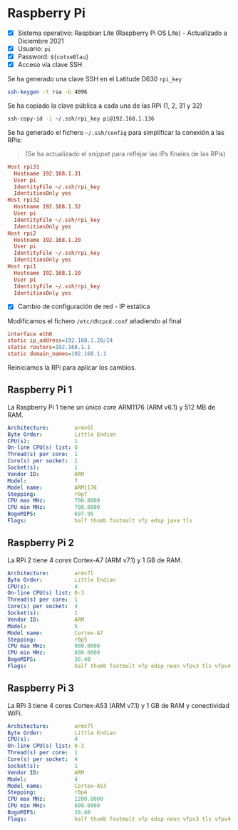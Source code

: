 # Raspberry Pi

- [x] Sistema operativo: Raspbian Lite (Raspberry Pi OS Lite) - Actualizado a Diciembre 2021
- [x] Usuario: `pi`
- [x] Password: `${cotxeBlau}`
- [x] Acceso vía clave SSH

Se ha generado una clave SSH en el Latitude D630 `rpi_key`

```bash
ssh-keygen -t rsa -b 4096
```

Se ha copiado la clave pública a cada una de las RPi (1, 2, 31 y 32)

```bash
ssh-copy-id -i ~/.ssh/rpi_key pi@192.168.1.136
```

Se ha generado el fichero `~/.ssh/config` para simplificar la conexión a las RPis:

> (Se ha actualizado el *snippet* para reflejar las IPs finales de las RPis) 

```ini
Host rpi31
  Hostname 192.168.1.31
  User pi
  IdentityFile ~/.ssh/rpi_key
  IdentitiesOnly yes
Host rpi32
  Hostname 192.168.1.32
  User pi
  IdentityFile ~/.ssh/rpi_key
  IdentitiesOnly yes
Host rpi2
  Hostname 192.168.1.20
  User pi
  IdentityFile ~/.ssh/rpi_key
  IdentitiesOnly yes
Host rpi1
  Hostname 192.168.1.10
  User pi
  IdentityFile ~/.ssh/rpi_key
  IdentitiesOnly yes
```

- [x] Cambio de configuración de red - IP estática

Modificamos el fichero `/etc/dhcpcd.conf` añadiendo al final

```ini
interface eth0
static ip_address=192.168.1.20/24
static routers=192.168.1.1
static domain_names=192.168.1.1
```

Reiniciamos la RPi para aplicar los cambios.

## Raspberry Pi 1

La Raspberry Pi 1 tiene un único *core* ARM1176 (ARM v6.1) y 512 MB de RAM.

```yaml
Architecture:        armv6l
Byte Order:          Little Endian
CPU(s):              1
On-line CPU(s) list: 0
Thread(s) per core:  1
Core(s) per socket:  1
Socket(s):           1
Vendor ID:           ARM
Model:               7
Model name:          ARM1176
Stepping:            r0p7
CPU max MHz:         700.0000
CPU min MHz:         700.0000
BogoMIPS:            697.95
Flags:               half thumb fastmult vfp edsp java tls
```

## Raspberry Pi 2

La RPi 2 tiene 4 *cores* Cortex-A7  (ARM v7.1) y 1 GB de RAM.

```yaml
Architecture:        armv7l
Byte Order:          Little Endian
CPU(s):              4
On-line CPU(s) list: 0-3
Thread(s) per core:  1
Core(s) per socket:  4
Socket(s):           1
Vendor ID:           ARM
Model:               5
Model name:          Cortex-A7
Stepping:            r0p5
CPU max MHz:         900.0000
CPU min MHz:         600.0000
BogoMIPS:            38.40
Flags:               half thumb fastmult vfp edsp neon vfpv3 tls vfpv4 idiva idivt vfpd32 lpae evtstrm
```

## Raspberry Pi 3

La RPi 3 tiene 4 cores Cortex-A53 (ARM v7.1) y 1 GB de RAM y conectividad WiFi.

```yaml
Architecture:        armv7l
Byte Order:          Little Endian
CPU(s):              4
On-line CPU(s) list: 0-3
Thread(s) per core:  1
Core(s) per socket:  4
Socket(s):           1
Vendor ID:           ARM
Model:               4
Model name:          Cortex-A53
Stepping:            r0p4
CPU max MHz:         1200.0000
CPU min MHz:         600.0000
BogoMIPS:            38.40
Flags:               half thumb fastmult vfp edsp neon vfpv3 tls vfpv4 idiva idivt vfpd32 lpae evtstrm crc32
```
